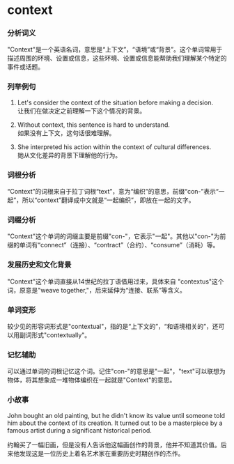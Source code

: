 # context

### 分析词义

  

"Context"是一个英语名词，意思是“上下文”，“语境”或“背景”。这个单词常用于描述周围的环境、设置或信息，这些环境、设置或信息能帮助我们理解某个特定的事件或话题。

  

### 列举例句

  

1.  Let's consider the context of the situation before making a decision.  
    让我们在做决定之前理解一下这个情况的背景。
    
      
    
2.  Without context, this sentence is hard to understand.  
    如果没有上下文，这句话很难理解。
    
      
    
3.  She interpreted his action within the context of cultural differences.  
    她从文化差异的背景下理解他的行为。
    
      
    

  

### 词根分析

  

“Context”的词根来自于拉丁词根“text”，意为“编织”的意思，前缀“con-”表示“一起”，所以“context”翻译成中文就是“一起编织”，即放在一起的文字。

  

### 词缀分析

  

"Context"这个单词的词缀主要是前缀"con-"，它表示"一起"。其他以"con-"为前缀的单词有“connect”（连接）、“contract”（合约）、“consume”（消耗）等。

  

### 发展历史和文化背景

  

"Context"这个单词直接从14世纪的拉丁语借用过来，具体来自 "contextus"这个词，原意是"weave together,"，后来延伸为“连接、联系”等含义。

  

### 单词变形

  

较少见的形容词形式是"contextual"，指的是“上下文的”，“和语境相关的”，还可以用副词形式"contextually"。

  

### 记忆辅助

  

可以通过单词的词根记忆这个词。记住"con-"的意思是"一起"，"text"可以联想为物体，将其想象成一堆物体编织在一起就是"Context"的意思。

  

### 小故事

  

John bought an old painting, but he didn't know its value until someone told him about the context of its creation. It turned out to be a masterpiece by a famous artist during a significant historical period.

  

约翰买了一幅旧画，但是没有人告诉他这幅画创作的背景，他并不知道其价值。后来他发现这是一位历史上着名艺术家在重要历史时期创作的杰作。
